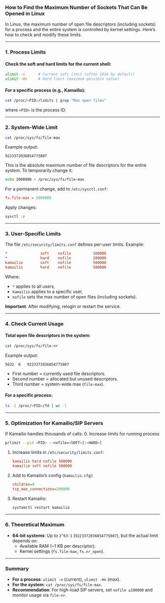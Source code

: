 ### How to Find the Maximum Number of Sockets That Can Be Opened in Linux  

In Linux, the maximum number of open file descriptors (including sockets) for a process and the entire system is controlled by kernel settings. Here’s how to check and modify these limits.  

---

### 1. **Process Limits**  
#### Check the soft and hard limits for the current shell:  
```bash
ulimit -n      # Current soft limit (often 1024 by default)  
ulimit -Hn     # Hard limit (maximum possible value)  
```

#### For a specific process (e.g., Kamailio):  
```bash
cat /proc/<PID>/limits | grep "Max open files"  
```
where `<PID>` is the process ID.  

---

### 2. **System-Wide Limit**  
```bash
cat /proc/sys/fs/file-max  
```
Example output:  
```
9223372036854775807  
```
This is the absolute maximum number of file descriptors for the entire system. To temporarily change it:  
```bash
echo 2000000 > /proc/sys/fs/file-max  
```
For a permanent change, add to `/etc/sysctl.conf`:  
```ini
fs.file-max = 2000000  
```
Apply changes:  
```bash
sysctl -p  
```

---

### 3. **User-Specific Limits**  
The file `/etc/security/limits.conf` defines per-user limits. Example:  
```ini
*               soft    nofile          100000  
*               hard    nofile          200000  
kamailio        soft    nofile          500000  
kamailio        hard    nofile          500000  
```
Where:  
- `*` applies to all users,  
- `kamailio` applies to a specific user,  
- `nofile` sets the max number of open files (including sockets).  

**Important**: After modifying, relogin or restart the service.  

---

### 4. **Check Current Usage**  
#### Total open file descriptors in the system:  
```bash
cat /proc/sys/fs/file-nr  
```
Example output:  
```
5632  0   9223372036854775807  
```
- First number = currently used file descriptors.  
- Second number = allocated but unused descriptors.  
- Third number = system-wide max (`file-max`).  

#### For a specific process:  
```bash
ls -1 /proc/<PID>/fd | wc -l  
```

---

### 5. **Optimization for Kamailio/SIP Servers**  
If Kamailio handles thousands of calls:
0. Increase limits for running process
   ```bash
   prlimit --pid <PID> --nofile=<SOFT>[:<HARD>]
   ```
1. Increase limits in `/etc/security/limits.conf`:  
   ```ini
   kamailio hard nofile 500000  
   kamailio soft nofile 500000  
   ```
2. Add to Kamailio’s config (`kamailio.cfg`):  
   ```cfg
   children=8  
   tcp_max_connections=200000  
   ```
3. Restart Kamailio:  
   ```bash
   systemctl restart kamailio  
   ```

---

### 6. **Theoretical Maximum**  
- **64-bit systems**: Up to `2^63-1` (`9223372036854775807`), but the actual limit depends on:  
  - Available RAM (~1 KB per descriptor).  
  - Kernel settings (`fs.file-max`, `fs.nr_open`).  

---

### Summary  
- **For a process**: `ulimit -n` (current), `ulimit -Hn` (max).  
- **For the system**: `cat /proc/sys/fs/file-max`.  
- **Recommendation**: For high-load SIP servers, set `nofile ≥100000` and monitor usage via `file-nr`.
